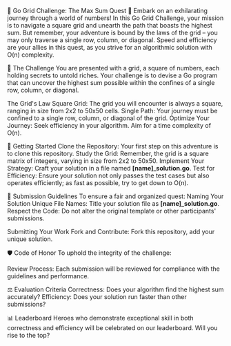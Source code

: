 🌟 Go Grid Challenge: The Max Sum Quest 🌟
Embark on an exhilarating journey through a world of numbers! In this Go Grid Challenge, your mission is to navigate a square grid and unearth the path that boasts the highest sum. But remember, your adventure is bound by the laws of the grid – you may only traverse a single row, column, or diagonal. Speed and efficiency are your allies in this quest, as you strive for an algorithmic solution with O(n) complexity.

🧭 The Challenge
You are presented with a grid, a square of numbers, each holding secrets to untold riches. Your challenge is to devise a Go program that can uncover the highest sum possible within the confines of a single row, column, or diagonal.

The Grid's Law
Square Grid: The grid you will encounter is always a square, ranging in size from 2x2 to 50x50 cells.
Single Path: Your journey must be confined to a single row, column, or diagonal of the grid.
Optimize Your Journey: Seek efficiency in your algorithm. Aim for a time complexity of O(n).

🏁 Getting Started
Clone the Repository: Your first step on this adventure is to clone this repository.
Study the Grid: Remember, the grid is a square matrix of integers, varying in size from 2x2 to 50x50.
Implement Your Strategy: Craft your solution in a file named **[name]_solution.go**.
Test for Efficiency: Ensure your solution not only passes the test cases but also operates efficiently; as fast as possible, try to get down to O(n).

📜 Submission Guidelines
To ensure a fair and organized quest:
Naming Your Solution
Unique File Names: Title your solution file as **[name]_solution.go**.
Respect the Code: Do not alter the original template or other participants' submissions.

Submitting Your Work
Fork and Contribute: Fork this repository, add your unique solution.

🛡️ Code of Honor
To uphold the integrity of the challenge:

Review Process: Each submission will be reviewed for compliance with the guidelines and performance.

⚖️ Evaluation Criteria
Correctness: Does your algorithm find the highest sum accurately?
Efficiency: Does your solution run faster than other submissions?

📊 Leaderboard
Heroes who demonstrate exceptional skill in both correctness and efficiency will be celebrated on our leaderboard. Will you rise to the top?
